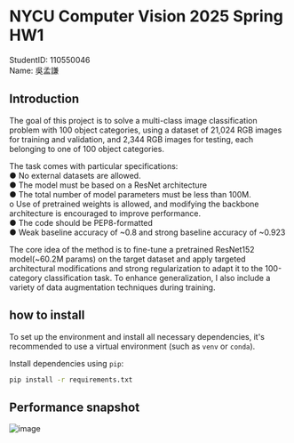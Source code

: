 # NYCU Computer Vision 2025 Spring HW1
StudentID: 110550046  
Name: 吳孟謙
## Introduction
The goal of this project is to solve a multi-class image classification problem with 100 object categories, using a dataset of 21,024 RGB images for training and validation, and 2,344 RGB images for testing, each belonging to one of 100 object categories.  
  
The task comes with particular specifications:  
●	No external datasets are allowed.  
●	The model must be based on a ResNet architecture  
●	The total number of model parameters must be less than 100M.  
ο	Use of pretrained weights is allowed, and modifying the backbone architecture is encouraged to improve performance.  
●	The code should be PEP8-formatted  
●	Weak baseline accuracy of ~0.8 and strong baseline accuracy of ~0.923  
  
The core idea of the method is to fine-tune a pretrained ResNet152 model(~60.2M params) on the target dataset and apply targeted architectural modifications and strong regularization to adapt it to the 100-category classification task. To enhance generalization, I also include a variety of data augmentation techniques during training.
## how to install
To set up the environment and install all necessary dependencies, it's recommended to use a virtual environment (such as `venv` or `conda`).

Install dependencies using `pip`:

```bash
pip install -r requirements.txt
```
## Performance snapshot
![image](https://github.com/user-attachments/assets/cf2588a7-4255-4892-87ca-a260a78da767)

